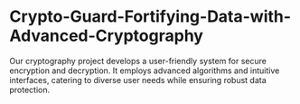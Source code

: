 # Crypto-Guard-Fortifying-Data-with-Advanced-Cryptography
Our cryptography project develops a user-friendly system for secure encryption and decryption. It employs advanced algorithms and intuitive interfaces, catering to diverse user needs while ensuring robust data protection.
